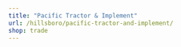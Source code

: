 ```yaml
---
title: "Pacific Tractor & Implement"
url: /hillsboro/pacific-tractor-and-implement/
shop: trade
---
```

